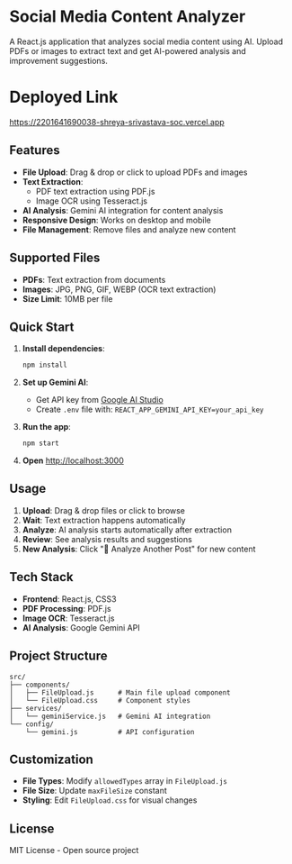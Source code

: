 # Social Media Content Analyzer

A React.js application that analyzes social media content using AI. Upload PDFs or images to extract text and get AI-powered analysis and improvement suggestions.

# Deployed Link
https://2201641690038-shreya-srivastava-soc.vercel.app

## Features

- **File Upload**: Drag & drop or click to upload PDFs and images
- **Text Extraction**: 
  - PDF text extraction using PDF.js
  - Image OCR using Tesseract.js
- **AI Analysis**: Gemini AI integration for content analysis
- **Responsive Design**: Works on desktop and mobile
- **File Management**: Remove files and analyze new content

## Supported Files

- **PDFs**: Text extraction from documents
- **Images**: JPG, PNG, GIF, WEBP (OCR text extraction)
- **Size Limit**: 10MB per file

## Quick Start

1. **Install dependencies**:
   ```bash
   npm install
   ```

2. **Set up Gemini AI**:
   - Get API key from [Google AI Studio](https://makersuite.google.com/app/apikey)
   - Create `.env` file with: `REACT_APP_GEMINI_API_KEY=your_api_key`

3. **Run the app**:
   ```bash
   npm start
   ```

4. **Open** [http://localhost:3000](http://localhost:3000)

## Usage

1. **Upload**: Drag & drop files or click to browse
2. **Wait**: Text extraction happens automatically
3. **Analyze**: AI analysis starts automatically after extraction
4. **Review**: See analysis results and suggestions
5. **New Analysis**: Click "🔄 Analyze Another Post" for new content

## Tech Stack

- **Frontend**: React.js, CSS3
- **PDF Processing**: PDF.js
- **Image OCR**: Tesseract.js
- **AI Analysis**: Google Gemini API

## Project Structure

```
src/
├── components/
│   ├── FileUpload.js      # Main file upload component
│   └── FileUpload.css     # Component styles
├── services/
│   └── geminiService.js   # Gemini AI integration
└── config/
    └── gemini.js          # API configuration
```

## Customization

- **File Types**: Modify `allowedTypes` array in `FileUpload.js`
- **File Size**: Update `maxFileSize` constant
- **Styling**: Edit `FileUpload.css` for visual changes

## License

MIT License - Open source project
